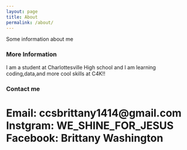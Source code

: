 ```yaml
---
layout: page
title: About
permalink: /about/
---
```


Some information about me

### More Information
I am a student at Charlottesville High school and I am learning coding,data,and more cool skills at C4K!!

### Contact me
<h1/>
Email: ccsbrittany1414@gmail.com
Instgram: WE_SHINE_FOR_JESUS
Facebook: Brittany Washington
<h1/>
